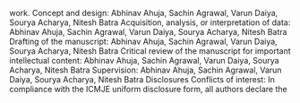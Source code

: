 work.
Concept and design: Abhinav Ahuja, Sachin Agrawal, Varun Daiya, Sourya Acharya, Nitesh Batra
Acquisition, analysis, or interpretation of data: Abhinav Ahuja, Sachin Agrawal, Varun Daiya, Sourya
Acharya, Nitesh Batra
Drafting of the manuscript: Abhinav Ahuja, Sachin Agrawal, Varun Daiya, Sourya Acharya, Nitesh Batra
Critical review of the manuscript for important intellectual content: Abhinav Ahuja, Sachin Agrawal,
Varun Daiya, Sourya Acharya, Nitesh Batra
Supervision: Abhinav Ahuja, Sachin Agrawal, Varun Daiya, Sourya Acharya, Nitesh Batra
Disclosures
Conflicts of interest: In compliance with the ICMJE uniform disclosure form, all authors declare the